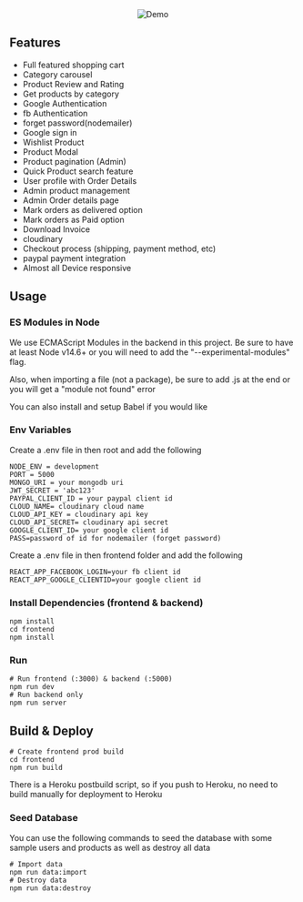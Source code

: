 

<div align="center">
  <img alt="Demo" src="/frontend/images/homepage.png" >
</div>

## Features

- Full featured shopping cart
- Category carousel
- Product Review and Rating
- Get products by category
- Google Authentication
- fb Authentication
- forget password(nodemailer)
- Google sign in
- Wishlist Product
- Product Modal
- Product pagination (Admin)
- Quick Product search feature
- User profile with Order Details
- Admin product management
- Admin Order details page
- Mark orders as delivered option
- Mark orders as Paid option
- Download Invoice
- cloudinary
- Checkout process (shipping, payment method, etc)
- paypal payment integration
- Almost all Device responsive

## Usage

### ES Modules in Node

We use ECMAScript Modules in the backend in this project. Be sure to have at least Node v14.6+ or you will need to add the "--experimental-modules" flag.

Also, when importing a file (not a package), be sure to add .js at the end or you will get a "module not found" error

You can also install and setup Babel if you would like

### Env Variables

Create a .env file in then root and add the following

```
NODE_ENV = development
PORT = 5000
MONGO_URI = your mongodb uri
JWT_SECRET = 'abc123'
PAYPAL_CLIENT_ID = your paypal client id
CLOUD_NAME= cloudinary cloud name
CLOUD_API_KEY = cloudinary api key
CLOUD_API_SECRET= cloudinary api secret
GOOGLE_CLIENT_ID= your google client id
PASS=password of id for nodemailer (forget password)
```

Create a .env file in then frontend folder and add the following

```
REACT_APP_FACEBOOK_LOGIN=your fb client id
REACT_APP_GOOGLE_CLIENTID=your google client id
```


### Install Dependencies (frontend & backend)

```
npm install
cd frontend
npm install
```

### Run

```
# Run frontend (:3000) & backend (:5000)
npm run dev
# Run backend only
npm run server
```

## Build & Deploy

```
# Create frontend prod build
cd frontend
npm run build
```

There is a Heroku postbuild script, so if you push to Heroku, no need to build manually for deployment to Heroku

### Seed Database

You can use the following commands to seed the database with some sample users and products as well as destroy all data

```
# Import data
npm run data:import
# Destroy data
npm run data:destroy
```


